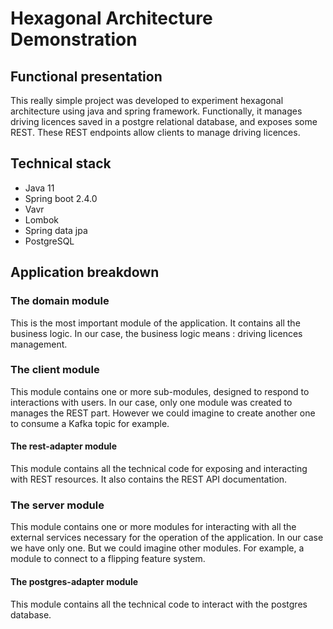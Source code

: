 # Hexagonal Architecture Demonstration

## Functional presentation

This really simple project was developed to experiment hexagonal architecture using java and spring framework.
Functionally, it manages driving licences saved in a postgre relational database, and exposes some REST. These REST
endpoints allow clients to manage driving licences.

## Technical stack

- Java 11
- Spring boot 2.4.0
- Vavr
- Lombok
- Spring data jpa
- PostgreSQL

## Application breakdown

### The domain module

This is the most important module of the application. It contains all the business logic. In our case, the business
logic means : driving licences management.

### The client module

This module contains one or more sub-modules, designed to respond to interactions with users. In our case, only one
module was created to manages the REST part. However we could imagine to create another one to consume a Kafka topic for
example.

#### The rest-adapter module

This module contains all the technical code for exposing and interacting with REST resources. It also contains the REST
API documentation.

### The server module

This module contains one or more modules for interacting with all the external services necessary for the operation of
the application. In our case we have only one. But we could imagine other modules. For example, a module to connect to a
flipping feature system.

#### The postgres-adapter module

This module contains all the technical code to interact with the postgres database.